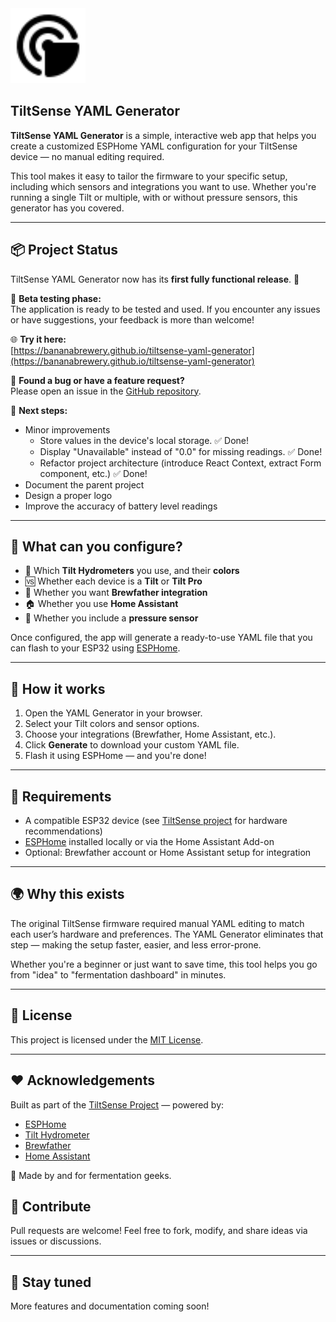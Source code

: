 <img src="public/radar.svg" alt="TiltSense YAML Generator" width="120" />

## TiltSense YAML Generator

**TiltSense YAML Generator** is a simple, interactive web app that helps you create a customized ESPHome YAML
configuration for your TiltSense device — no manual editing required.

This tool makes it easy to tailor the firmware to your specific setup, including which sensors and integrations you want
to use. Whether you're running a single Tilt or multiple, with or without pressure sensors, this generator has you
covered.

---

## 📦 Project Status

TiltSense YAML Generator now has its **first fully functional release**. 🎉

🧪 **Beta testing phase:**  
The application is ready to be tested and used. If you encounter any issues or have suggestions, your feedback is more than welcome!

🌐 **Try it here:**  
[https://bananabrewery.github.io/tiltsense-yaml-generator](https://bananabrewery.github.io/tiltsense-yaml-generator)

🐛 **Found a bug or have a feature request?**  
Please open an issue in the [GitHub repository](https://github.com/bananabrewery/tiltsense-yaml-generator/issues).

🔧 **Next steps:**

- Minor improvements
  - Store values in the device's local storage. ✅ Done!
  - Display "Unavailable" instead of "0.0" for missing readings. ✅ Done!
  - Refactor project architecture (introduce React Context, extract Form component, etc.)  ✅ Done!
- Document the parent project
- Design a proper logo
- Improve the accuracy of battery level readings

---

## 🧠 What can you configure?

- 🎨 Which **Tilt Hydrometers** you use, and their **colors**
- 🆚 Whether each device is a **Tilt** or **Tilt Pro**
- 📡 Whether you want **Brewfather integration**
- 🏠 Whether you use **Home Assistant**
- 💨 Whether you include a **pressure sensor**

Once configured, the app will generate a ready-to-use YAML file that you can flash to your ESP32
using [ESPHome](https://esphome.io/).

---

## 🚀 How it works

1. Open the YAML Generator in your browser.
2. Select your Tilt colors and sensor options.
3. Choose your integrations (Brewfather, Home Assistant, etc.).
4. Click **Generate** to download your custom YAML file.
5. Flash it using ESPHome — and you're done!

---

## 🔧 Requirements

- A compatible ESP32 device (see [TiltSense project](https://github.com/bananabrewery/tiltsense) for hardware
  recommendations)
- [ESPHome](https://esphome.io/) installed locally or via the Home Assistant Add-on
- Optional: Brewfather account or Home Assistant setup for integration

---

## 🌍 Why this exists

The original TiltSense firmware required manual YAML editing to match each user’s hardware and preferences. The YAML
Generator eliminates that step — making the setup faster, easier, and less error-prone.

Whether you're a beginner or just want to save time, this tool helps you go from "idea" to "fermentation dashboard" in
minutes.

---

## 📝 License

This project is licensed under the [MIT License](LICENSE).

---

## ❤️ Acknowledgements

Built as part of the [TiltSense Project](https://github.com/yourrepo/tiltsense) — powered by:

- [ESPHome](https://esphome.io/)
- [Tilt Hydrometer](https://tilthydrometer.com/)
- [Brewfather](https://brewfather.app/)
- [Home Assistant](https://www.home-assistant.io/)

🧪 Made by and for fermentation geeks.

## 🙌 Contribute

Pull requests are welcome! Feel free to fork, modify, and share ideas via issues or discussions.

---

## 📣 Stay tuned

More features and documentation coming soon!
